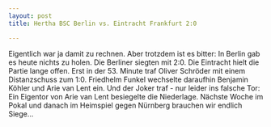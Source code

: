 ```yaml
---
layout: post
title: Hertha BSC Berlin vs. Eintracht Frankfurt 2:0

---
```


Eigentlich war ja damit zu rechnen. Aber trotzdem ist es bitter: In Berlin gab es heute nichts zu holen. Die Berliner siegten mit 2:0. Die Eintracht hielt die Partie lange offen. Erst in der 53. Minute traf Oliver Schröder mit einem Distanzschuss zum 1:0. Friedhelm Funkel wechselte daraufhin Benjamin Köhler und Arie van Lent ein. Und der Joker traf - nur leider ins falsche Tor: Ein Eigentor von Arie van Lent besiegelte die Niederlage. Nächste Woche im Pokal und danach im Heimspiel gegen Nürnberg brauchen wir endlich Siege...



